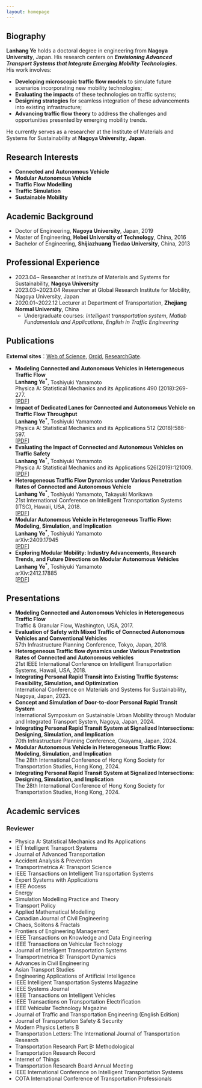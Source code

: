 ```yaml
---
layout: homepage
---
```


## Biography

  **Lanhang Ye**  holds a doctoral degree in engineering from **Nagoya University**, Japan. His research centers on **_Envisioning Advanced Transport Systems that Integrate Emerging Mobility Technologies_**.  
  His work involves:
 - **Developing microscopic traffic flow models** to simulate future scenarios incorporating new mobility technologies;
 - **Evaluating the impacts** of these technologies on traffic systems;
 - **Designing strategies** for seamless integration of these advancements into existing infrastructure;
 - **Advancing traffic flow theory** to address the challenges and opportunities presented by emerging mobility trends.

  He currently serves as a researcher at the Institute of Materials and Systems for Sustainability at **Nagoya University**, **Japan**.

## Research Interests

- **Connected and Autonomous Vehicle**
- **Modular Autonomous Vehicle**
- **Traffic Flow Modelling**
- **Traffic Simulation**
- **Sustainable Mobility**

## Academic Background

- Doctor of Engineering, **Nagoya University**, Japan, 2019
- Master of Engineering, **Hebei University of Technology**, China, 2016
- Bachelor of Engineering, **Shijiazhuang Tiedao University**, China, 2013

## Professional Experience

- 2023.04~           Researcher at Institute of Materials and Systems for Sustainability, **Nagoya University**
- 2023.03~2023.04    Researcher at Global Research Institute for Mobility, Nagoya University, Japan
- 2020.01~2022.12     Lecturer at Department of Transportation, **Zhejiang Normal University**, China
  -   Undergraduate courses: _Intelligent transportation system_,
                          _Matlab Fundamentals and Applications_,
                          _English in Traffic Engineering_

## Publications
**External sites**：[Web of Science](https://www.webofscience.com/wos/author/record/827842?state=%7B%7D),  [Orcid](https://orcid.org/0000-0002-4821-1072),  [ResearchGate](https://www.researchgate.net/profile/Lanhang-Ye). 

- **Modeling Connected and Autonomous Vehicles in Heterogeneous Traffic Flow**
  <br>
 **Lanhang Ye<sup>*</sup>**, Toshiyuki Yamamoto
  <br>
  Physica A: Statistical Mechanics and its Applications 490 (2018):269-277.
  <br>
  [[PDF](https://www.sciencedirect.com/science/article/pii/S0378437117307392)] 
- **Impact of Dedicated Lanes for Connected and Autonomous Vehicle on Traffic Flow Throughput**
  <br>
  **Lanhang Ye<sup>*</sup>**, Toshiyuki Yamamoto
  <br>
 Physica A: Statistical Mechanics and its Applications 512 (2018):588-597.
  <br>
  [[PDF](https://www.sciencedirect.com/science/article/abs/pii/S0378437118310252)]   
- **Evaluating the Impact of Connected and Autonomous Vehicles on Traffic Safety**
  <br>
  **Lanhang Ye<sup>*</sup>**, Toshiyuki Yamamoto
  <br>
   Physica A: Statistical Mechanics and its Applications 526(2019):121009.
  <br>
  [[PDF](https://www.sciencedirect.com/science/article/abs/pii/S0378437119306181)]
- **Heterogeneous Traffic Flow Dynamics under Various Penetration Rates of Connected and Autonomous Vehicle**
  <br>
  **Lanhang Ye<sup>*</sup>**, Toshiyuki Yamamoto, Takayuki Morikawa
  <br>
  21st International Conference on Intelligent Transportation Systems (ITSC), Hawaii, USA, 2018.
  <br>
  [[PDF](https://ieeexplore.ieee.org/abstract/document/8569975)]
- **Modular Autonomous Vehicle in Heterogeneous Traffic Flow: Modeling, Simulation, and Implication**
  <br>
  **Lanhang Ye<sup>*</sup>**, Toshiyuki Yamamoto
  <br>
  arXiv:2409.17945
  <br>
  [[PDF](https://arxiv.org/abs/2409.17945)]
- **Exploring Modular Mobility: Industry Advancements, Research Trends, and Future Directions on Modular Autonomous Vehicles**
  <br>
  **Lanhang Ye<sup>*</sup>**, Toshiyuki Yamamoto
  <br>
  arXiv:2412.17885
  <br>
  [[PDF](http://arxiv.org/abs/2412.17885)]

## Presentations
- **Modeling Connected and Autonomous Vehicles in Heterogeneous Traffic Flow**
  <br>
   Traffic & Granular Flow, Washington, USA, 2017.
- **Evaluation of Safety with Mixed Traffic of Connected Autonomous Vehicles and Conventional Vehicles**
  <br>
  57th Infrastructure Planning Conference, Tokyo, Japan, 2018.
- **Heterogeneous Traffic flow dynamics under Various Penetration Rates of Connected and Autonomous vehicles**
  <br>
  21st IEEE International Conference on Intelligent Transportation Systems, Hawaii, USA, 2018.
- **Integrating Personal Rapid Transit into Existing Traffic Systems: Feasibility, Simulation, and Optimization**
  <br>
  International Conference on Materials and Systems for Sustainability, Nagoya, Japan, 2023.
- **Concept and Simulation of Door-to-door Personal Rapid Transit System**
  <br>
  International Symposium on Sustainable Urban Mobility through Modular and Integrated Transport System, Nagoya, Japan, 2024.
- **Integrating Personal Rapid Transit System at Signalized Intersections: Designing, Simulation, and Implication**
  <br>
  70th Infrastructure Planning Conference, Okayama, Japan, 2024.
- **Modular Autonomous Vehicle in Heterogeneous Traffic Flow: Modeling, Simulation, and Implication**
  <br>
  The 28th International Conference of Hong Kong Society for Transportation Studies, Hong Kong, 2024.
- **Integrating Personal Rapid Transit System at Signalized Intersections: Designing, Simulation, and Implication**
  <br>
  The 28th International Conference of Hong Kong Society for Transportation Studies, Hong Kong, 2024.

## Academic services
### Reviewer
- Physica A: Statistical Mechanics and Its Applications
- IET Intelligent Transport Systems
- Journal of Advanced Transportation
- Accident Analysis & Prevention
- Transportmetrica A: Transport Science
- IEEE Transactions on Intelligent Transportation Systems
- Expert Systems with Applications
- IEEE Access
- Energy
- Simulation Modelling Practice and Theory
- Transport Policy
- Applied Mathematical Modelling
- Canadian Journal of Civil Engineering
- Chaos, Solitons & Fractals
- Frontiers of Engineering Management
- IEEE Transactions on Knowledge and Data Engineering
- IEEE Transactions on Vehicular Technology
- Journal of Intelligent Transportation Systems
- Transportmetrica B: Transport Dynamics  
- Advances in Civil Engineering
- Asian Transport Studies
- Engineering Applications of Artificial Intelligence
- IEEE Intelligent Transportation Systems Magazine
- IEEE Systems Journal
- IEEE Transactions on Intelligent Vehicles
- IEEE Transactions on Transportation Electrification
- IEEE Vehicular Technology Magazine
- Journal of Traffic and Transportation Engineering (English Edition)
- Journal of Transportation Safety & Security
- Modern Physics Letters B
- Transportation Letters: The International Journal of Transportation Research
- Transportation Research Part B: Methodological
- Transportation Research Record
- Internet of Things
- Transportation Research Board Annual Meeting
- IEEE International Conference on Intelligent Transportation Systems
- COTA International Conference of Transportation Professionals
